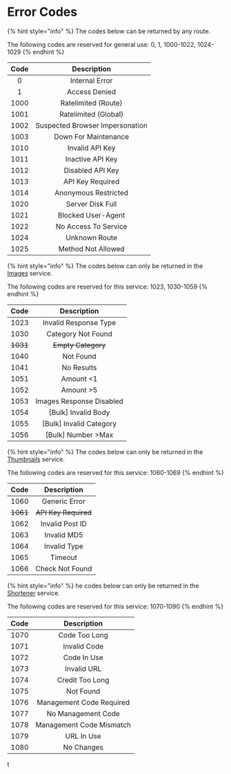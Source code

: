 # Error Codes

{% hint style="info" %}
The codes below can be returned by any route.

The following codes are reserved for general use: 0, 1, 1000-1022, 1024-1029
{% endhint %}

| Code |           Description           |
| :--: | :-----------------------------: |
|   0  |          Internal Error         |
|   1  |          Access Denied          |
| 1000 |       Ratelimited (Route)       |
| 1001 |       Ratelimited (Global)      |
| 1002 | Suspected Browser Impersonation |
| 1003 |       Down For Maintenance      |
| 1010 |         Invalid API Key         |
| 1011 |         Inactive API Key        |
| 1012 |         Disabled API Key        |
| 1013 |         API Key Required        |
| 1014 |       Anonymous Restricted      |
| 1020 |         Server Disk Full        |
| 1021 |        Blocked User-Agent       |
| 1022 |       No Access To Service      |
| 1024 |          Unknown Route          |
| 1025 |        Method Not Allowed       |



{% hint style="info" %}
The codes below can only be returned in the [Images](../) service.

The following codes are reserved for this service: 1023, 1030-1059
{% endhint %}

|   Code   |        Description       |
| :------: | :----------------------: |
|   1023   |   Invalid Response Type  |
|   1030   |    Category Not Found    |
| ~~1031~~ |    ~~Empty Category~~    |
|   1040   |         Not Found        |
|   1041   |        No Results        |
|   1051   |         Amount <1        |
|   1052   |         Amount >5        |
|   1053   | Images Response Disabled |
|   1054   |   \[Bulk] Invalid Body   |
|   1055   | \[Bulk] Invalid Category |
|   1056   |    \[Bulk] Number >Max   |

{% hint style="info" %}
The codes below can only be returned in the [Thumbnails](../thumbnails.md) service.

The following codes are reserved for this service: 1060-1069
{% endhint %}

|   Code   |      Description     |
| :------: | :------------------: |
|   1060   |     Generic Error    |
| ~~1061~~ | ~~API Key Required~~ |
|   1062   |    Invalid Post ID   |
|   1063   |      Invalid MD5     |
|   1064   |     Invalid Type     |
|   1065   |        Timeout       |
|   1066   |    Check Not Found   |

{% hint style="info" %}
he codes below can only be returned in the [Shortener](../shortener.md) service.

The following codes are reserved for this service: 1070-1090
{% endhint %}

| Code |        Description       |
| :--: | :----------------------: |
| 1070 |       Code Too Long      |
| 1071 |       Invalid Code       |
| 1072 |        Code In Use       |
| 1073 |        Invalid URL       |
| 1074 |      Credit Too Long     |
| 1075 |         Not Found        |
| 1076 | Management Code Required |
| 1077 |    No Management Code    |
| 1078 | Management Code Mismatch |
| 1079 |        URL In Use        |
| 1080 |        No Changes        |

t
